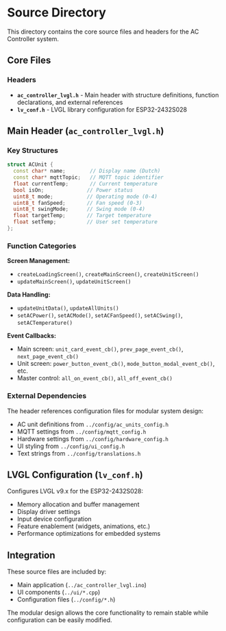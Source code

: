 # Source Directory

This directory contains the core source files and headers for the AC Controller system.

## Core Files

### Headers
- **`ac_controller_lvgl.h`** - Main header with structure definitions, function declarations, and external references
- **`lv_conf.h`** - LVGL library configuration for ESP32-2432S028

## Main Header (`ac_controller_lvgl.h`)

### Key Structures
```cpp
struct ACUnit {
  const char* name;        // Display name (Dutch)
  const char* mqttTopic;   // MQTT topic identifier
  float currentTemp;       // Current temperature
  bool isOn;              // Power status
  uint8_t mode;           // Operating mode (0-4)
  uint8_t fanSpeed;       // Fan speed (0-3)
  uint8_t swingMode;      // Swing mode (0-4)
  float targetTemp;       // Target temperature
  float setTemp;          // User set temperature
};
```

### Function Categories

**Screen Management:**
- `createLoadingScreen()`, `createMainScreen()`, `createUnitScreen()`
- `updateMainScreen()`, `updateUnitScreen()`

**Data Handling:**
- `updateUnitData()`, `updateAllUnits()`
- `setACPower()`, `setACMode()`, `setACFanSpeed()`, `setACSwing()`, `setACTemperature()`

**Event Callbacks:**
- Main screen: `unit_card_event_cb()`, `prev_page_event_cb()`, `next_page_event_cb()`
- Unit screen: `power_button_event_cb()`, `mode_button_modal_event_cb()`, etc.
- Master control: `all_on_event_cb()`, `all_off_event_cb()`

### External Dependencies

The header references configuration files for modular system design:
- AC unit definitions from `../config/ac_units_config.h`
- MQTT settings from `../config/mqtt_config.h`
- Hardware settings from `../config/hardware_config.h`
- UI styling from `../config/ui_config.h`
- Text strings from `../config/translations.h`

## LVGL Configuration (`lv_conf.h`)

Configures LVGL v9.x for the ESP32-2432S028:
- Memory allocation and buffer management
- Display driver settings
- Input device configuration
- Feature enablement (widgets, animations, etc.)
- Performance optimizations for embedded systems

## Integration

These source files are included by:
- Main application (`../ac_controller_lvgl.ino`)
- UI components (`../ui/*.cpp`)
- Configuration files (`../config/*.h`)

The modular design allows the core functionality to remain stable while configuration can be easily modified.